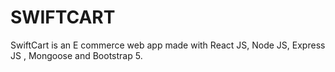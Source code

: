 # SWIFTCART
SwiftCart is an E commerce web app made with React JS, Node JS, Express JS , Mongoose and Bootstrap 5.
